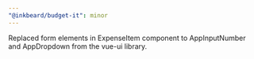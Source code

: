 ```yaml
---
"@inkbeard/budget-it": minor
---
```


Replaced form elements in ExpenseItem component to AppInputNumber and AppDropdown from the vue-ui library.
